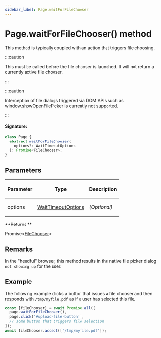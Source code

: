 ```yaml
---
sidebar_label: Page.waitForFileChooser
---
```


# Page.waitForFileChooser() method

This method is typically coupled with an action that triggers file choosing.

:::caution

This must be called before the file chooser is launched. It will not return a currently active file chooser.

:::

:::caution

Interception of file dialogs triggered via DOM APIs such as window.showOpenFilePicker is currently not supported.

:::

#### Signature:

```typescript
class Page {
  abstract waitForFileChooser(
    options?: WaitTimeoutOptions
  ): Promise<FileChooser>;
}
```

## Parameters

<table><thead><tr><th>

Parameter

</th><th>

Type

</th><th>

Description

</th></tr></thead>
<tbody><tr><td>

options

</td><td>

[WaitTimeoutOptions](./puppeteer.waittimeoutoptions.md)

</td><td>

_(Optional)_

</td></tr>
</tbody></table>
**Returns:**

Promise&lt;[FileChooser](./puppeteer.filechooser.md)&gt;

## Remarks

In the "headful" browser, this method results in the native file picker dialog `not showing up` for the user.

## Example

The following example clicks a button that issues a file chooser and then responds with `/tmp/myfile.pdf` as if a user has selected this file.

```ts
const [fileChooser] = await Promise.all([
  page.waitForFileChooser(),
  page.click('#upload-file-button'),
  // some button that triggers file selection
]);
await fileChooser.accept(['/tmp/myfile.pdf']);
```
